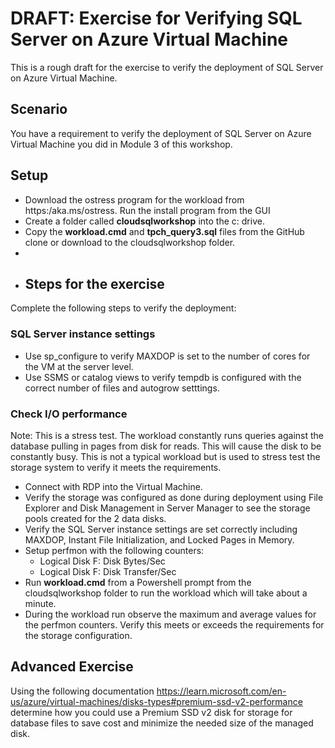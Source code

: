 # DRAFT: Exercise for Verifying SQL Server on Azure Virtual Machine

This is a rough draft for the exercise to verify the deployment of SQL Server on Azure Virtual Machine.

## Scenario

You have a requirement to verify the deployment of SQL Server on Azure Virtual Machine you did in Module 3 of this workshop.

## Setup

- Download the ostress program for the workload from https:/aka.ms/ostress. Run the install program from the GUI
- Create a folder called **cloudsqlworkshop** into the c: drive.
- Copy the **workload.cmd** and **tpch_query3.sql** files from the GitHub clone or download to the cloudsqlworkshop folder.
- 
- ## Steps for the exercise

Complete the following steps to verify the deployment:

### SQL Server instance settings

- Use sp_configure to verify MAXDOP is set to the number of cores for the VM at the server level.
- Use SSMS or catalog views to verify tempdb is configured with the correct number of files and autogrow setttings.

### Check I/O performance

Note: This is a stress test. The workload constantly runs queries against the database pulling in pages from disk for reads. This will cause the disk to be constantly busy. This is not a typical workload but is used to stress test the storage system to verify it meets the requirements.

- Connect with RDP into the Virtual Machine.
- Verify the storage was configured as done during deployment using File Explorer and Disk Management in Server Manager to see the storage pools created for the 2 data disks.
- Verify the SQL Server instance settings are set correctly including MAXDOP, Instant File Initialization, and Locked Pages in Memory.
- Setup perfmon with the following counters:
    - Logical Disk F: Disk Bytes/Sec
    - Logical Disk F: Disk Transfer/Sec
- Run **workload.cmd** from a Powershell prompt from the cloudsqlworkshop folder to run the workload which will take about a minute.
- During the workload run observe the maximum and average values for the perfmon counters. Verify this meets or exceeds the requirements for the storage configuration.


## Advanced Exercise

Using the following documentation https://learn.microsoft.com/en-us/azure/virtual-machines/disks-types#premium-ssd-v2-performance determine how you could use a Premium SSD v2 disk for storage for database files to save cost and minimize the needed size of the managed disk.